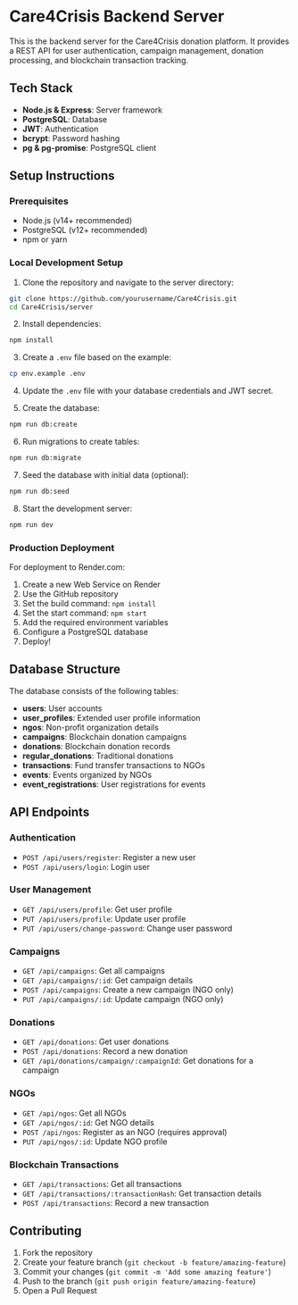 # Care4Crisis Backend Server

This is the backend server for the Care4Crisis donation platform. It provides a REST API for user authentication, campaign management, donation processing, and blockchain transaction tracking.

## Tech Stack

- **Node.js & Express**: Server framework
- **PostgreSQL**: Database
- **JWT**: Authentication
- **bcrypt**: Password hashing
- **pg & pg-promise**: PostgreSQL client

## Setup Instructions

### Prerequisites

- Node.js (v14+ recommended)
- PostgreSQL (v12+ recommended)
- npm or yarn

### Local Development Setup

1. Clone the repository and navigate to the server directory:

```bash
git clone https://github.com/yourusername/Care4Crisis.git
cd Care4Crisis/server
```

2. Install dependencies:

```bash
npm install
```

3. Create a `.env` file based on the example:

```bash
cp env.example .env
```

4. Update the `.env` file with your database credentials and JWT secret.

5. Create the database:

```bash
npm run db:create
```

6. Run migrations to create tables:

```bash
npm run db:migrate
```

7. Seed the database with initial data (optional):

```bash
npm run db:seed
```

8. Start the development server:

```bash
npm run dev
```

### Production Deployment

For deployment to Render.com:

1. Create a new Web Service on Render
2. Use the GitHub repository
3. Set the build command: `npm install`
4. Set the start command: `npm start`
5. Add the required environment variables
6. Configure a PostgreSQL database
7. Deploy!

## Database Structure

The database consists of the following tables:

- **users**: User accounts
- **user_profiles**: Extended user profile information
- **ngos**: Non-profit organization details
- **campaigns**: Blockchain donation campaigns
- **donations**: Blockchain donation records
- **regular_donations**: Traditional donations
- **transactions**: Fund transfer transactions to NGOs
- **events**: Events organized by NGOs
- **event_registrations**: User registrations for events

## API Endpoints

### Authentication

- `POST /api/users/register`: Register a new user
- `POST /api/users/login`: Login user

### User Management

- `GET /api/users/profile`: Get user profile
- `PUT /api/users/profile`: Update user profile
- `PUT /api/users/change-password`: Change user password

### Campaigns

- `GET /api/campaigns`: Get all campaigns
- `GET /api/campaigns/:id`: Get campaign details
- `POST /api/campaigns`: Create a new campaign (NGO only)
- `PUT /api/campaigns/:id`: Update campaign (NGO only)

### Donations

- `GET /api/donations`: Get user donations
- `POST /api/donations`: Record a new donation
- `GET /api/donations/campaign/:campaignId`: Get donations for a campaign

### NGOs

- `GET /api/ngos`: Get all NGOs
- `GET /api/ngos/:id`: Get NGO details
- `POST /api/ngos`: Register as an NGO (requires approval)
- `PUT /api/ngos/:id`: Update NGO profile

### Blockchain Transactions

- `GET /api/transactions`: Get all transactions
- `GET /api/transactions/:transactionHash`: Get transaction details
- `POST /api/transactions`: Record a new transaction

## Contributing

1. Fork the repository
2. Create your feature branch (`git checkout -b feature/amazing-feature`)
3. Commit your changes (`git commit -m 'Add some amazing feature'`)
4. Push to the branch (`git push origin feature/amazing-feature`)
5. Open a Pull Request 